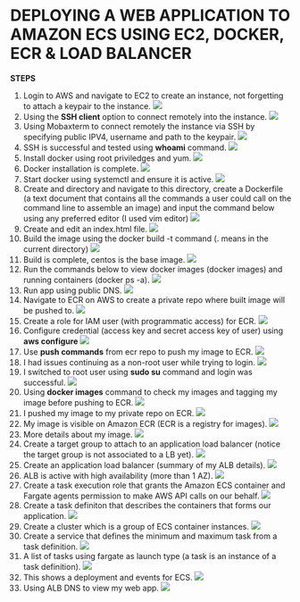 # DEPLOYING A WEB APPLICATION TO AMAZON ECS USING EC2, DOCKER, ECR & LOAD BALANCER

__STEPS__

1. Login to AWS and navigate to EC2 to create an instance, not forgetting to attach a keypair to the instance.
![](img/docker.png)
2. Using the __SSH client__ option to connect remotely into the instance.
![](img/docker1.png)
3. Using Mobaxterm to connect remotely the instance via SSH by specifying public IPV4, username and path to the keypair.
![](img/docker2.png)
4. SSH is successful and tested using __whoami__ command.
![](img/docker3.png)
5. Install docker using root priviledges and yum.
![](img/docker4.png)
6. Docker installation is complete.
![](img/docker4-1.png)
7. Start docker using systemctl and ensure it is active.
![](img/docker4-2.png)
8. Create and directory and navigate to this directory, create a Dockerfile (a text document that contains all the commands a user could call on the command line to assemble an image) and input the command below using any preferred editor (I used vim editor)
![](img/docker5.png)
9. Create and edit an index.html file.
![](img/docker6.png)
10. Build the image using the docker build -t command (. means in the current directory)
![](img/docker7.png)
11. Build is complete, centos is the base image.
![](img/docker7-1.png)
12. Run the commands below to view docker images (docker images) and running containers (docker ps -a).
![](img/docker8.png)
13. Run app using public DNS.
![](img/docker9.png)
14. Navigate to ECR on AWS to create a private repo where built image will be pushed to.
![](img/docker10.png)
15. Create a role for IAM user (with programmatic access) for ECR.
![](img/docker11.png)
16. Configure credential (access key and secret access key of user) using __aws configure__
![](img/docker12.png)
17. Use __push commands__ from ecr repo to push my image to ECR.
![](img/docker13.png)
18. I had issues continuing as a non-root user while trying to login.
![](img/docker14.png)
19. I switched to root user using __sudo su__ command and login was successful.
![](img/docker14-1.png)
20. Using __docker images__ command to check my images and tagging my image before pushing to ECR.
![](img/docker14-2.png)
21. I pushed my image to my private repo on ECR.
![](img/docker14-3.png)
22. My image is visible on Amazon ECR (ECR is a registry for images).
![](img/docker14-4.png)
23. More details about my image.
![](img/docker14-5.png)
24. Create a target group to attach to an application load balancer (notice the target group is not associated to a LB yet).
![](img/docker15.png)
25. Create an application load balancer (summary of my ALB details).
![](img/docker15-1.png)
26. ALB is active with high availability (more than 1 AZ).
![](img/docker15-2.png)
27. Create a task execution role that grants the Amazon ECS container and Fargate agents permission to make AWS API calls on our behalf.
![](img/docker16.png)
28. Create a task definiton that describes the containers that forms our application.
![](img/docker17.png)
29. Create a cluster which is a group of ECS container instances.
![](img/docker18.png)
30. Create a service that defines the minimum and maximum task from a task definition.
![](img/docker18-1.png)
31. A list of tasks using fargate as launch type (a task is an instance of a task definition).
![](img/docker19.png)
32. This shows a deployment and events for ECS.
![](img/docker19-1.png)
33. Using ALB DNS to view my web app.
![](img/docker20.png)
